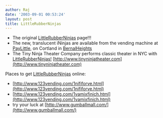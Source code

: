 ```yaml
---
author: Raj
date: '2003-09-01 00:53:24'
layout: post
title: LittleRubberNinjas
---
```


* The original [LittleRubberNinjas](LittleRubberNinjas.html) page!!!
* The new, translucent iNinjas are available from the vending machine at [PayLittle,](PayLittle,.html) on Cortland in [BernalHeights](BernalHeights.html)
* The Tiny Ninja Theater Company performs classic theater in NYC with [LittleRubberNinjas!](LittleRubberNinjas!.html) [http://www.tinyninjatheater.com](http://www.tinyninjatheater.com)

Places to get [LittleRubberNinjas](LittleRubberNinjas.html) online:

* [http://www.123vending.com/1nififorve.html](http://www.123vending.com/1nififorve.html)
* [http://www.123vending.com/1vamixfinich.html](http://www.123vending.com/1vamixfinich.html)
* try your luck at [http://www.gumballmall.com/](http://www.gumballmall.com/)
